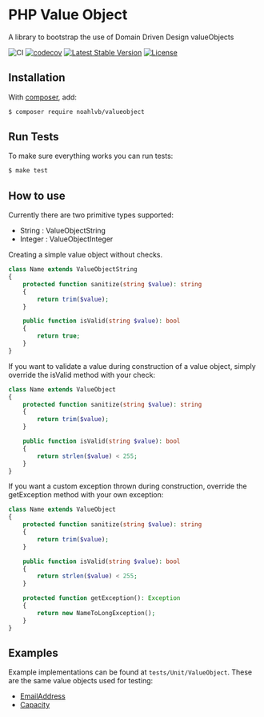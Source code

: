 # PHP Value Object
A library to bootstrap the use of Domain Driven Design valueObjects

![CI](https://github.com/noahlvb/php-valueobject/workflows/CI/badge.svg?branch=master)
[![codecov](https://codecov.io/gh/noahlvb/php-valueobject/branch/master/graph/badge.svg)](https://codecov.io/gh/noahlvb/php-valueobject)
[![Latest Stable Version](https://poser.pugx.org/noahlvb/valueobject/v/stable)](https://packagist.org/packages/noahlvb/valueobject)
[![License](https://poser.pugx.org/noahlvb/valueobject/license)](https://packagist.org/packages/noahlvb/valueobject)

Installation
---
With [composer](http://packagist.org), add:

```bash
$ composer require noahlvb/valueobject
```

Run Tests
---
To make sure everything works you can run tests:

```bash
$ make test
```

How to use
---
Currently there are two primitive types supported:
- String : ValueObjectString
- Integer : ValueObjectInteger

Creating a simple value object without checks.

```php
class Name extends ValueObjectString
{
    protected function sanitize(string $value): string
    {
        return trim($value);
    }

    public function isValid(string $value): bool
    {
        return true;
    }
}
```

If you want to validate a value during construction of a value object, simply override the isValid method with your check:
```php
class Name extends ValueObject
{
    protected function sanitize(string $value): string
    {
        return trim($value);
    }

    public function isValid(string $value): bool
    {
        return strlen($value) < 255;
    }
}
```

If you want a custom exception thrown during construction, override the getException method with your own exception:
```php
class Name extends ValueObject
{
    protected function sanitize(string $value): string
    {
        return trim($value);
    }

    public function isValid(string $value): bool
    {
        return strlen($value) < 255;
    }

    protected function getException(): Exception
    {
        return new NameToLongException();
    }
}
```

Examples
---
Example implementations can be found at `tests/Unit/ValueObject`. These are the same value objects used for testing:
- [EmailAddress](tests/Unit/ValueObject/EmailAddress.php)
- [Capacity](tests/Unit/ValueObject/Capacity.php)